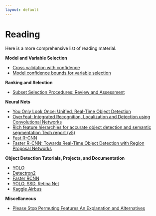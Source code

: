 ```yaml
---
layout: default
---
```


<!-- [Reading](reading.md) &nbsp;&nbsp;&nbsp; [Links](links.md) &nbsp;&nbsp;&nbsp; [Contact](contact.md) -->

<!-- <div style="text-align: right">
<a href="reading.html">Reading</a>
 &nbsp;&nbsp;&nbsp; <a href="links.html">Links</a> &nbsp;&nbsp;&nbsp; <a href="contact.html">Contact</a> </div> -->

# Reading

Here is a more comprehensive list of reading material.

**Model and Variable Selection**

* [Cross validation with confidence](https://arxiv.org/pdf/1703.07904.pdf)
* [Model confidence bounds for variable selection](https://arxiv.org/pdf/1611.09509.pdf)

**Ranking and Selection**
* [Subset Selection Procedures: Review and Assessment](https://www.stat.purdue.edu/docs/research/tech-reports/1984/tr84-04.pdf)

**Neural Nets**

* [You Only Look Once: Unified, Real-Time Object Detection](https://arxiv.org/pdf/1506.02640v5.pdf)
* [OverFeat: Integrated Recognition, Localization and Detection using Convolutional Networks](https://arxiv.org/pdf/1312.6229.pdf)
* [Rich feature hierarchies for accurate object detection and semantic segmentation Tech report (v5)](https://arxiv.org/pdf/1311.2524.pdf)
* [Fast R-CNN](https://arxiv.org/pdf/1504.08083.pdf)
* [Faster R-CNN: Towards Real-Time Object Detection with Region Proposal Networks](https://arxiv.org/pdf/1506.01497.pdf)

**Object Detection Tutorials, Projects, and Documentation**

* [YOLO](https://medium.com/@viirya/yolo-a-very-simple-tutorial-8d573a303480)
* [Detectron2](https://detectron2.readthedocs.io)
* [Faster RCNN](https://github.com/jwyang/faster-rcnn.pytorch)
* [YOLO, SSD, Retina Net](https://github.com/MrParosk/ml_playground/tree/master/computer_vision/object_detection)
* [Kaggle Airbus](https://www.kaggle.com/witwitchayakarn/u-net-with-pytorch)

**Miscellaneous**

* [Please Stop Permuting Features An Explanation and Alternatives](https://arxiv.org/pdf/1905.03151.pdf)
